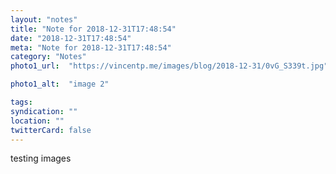 ```yaml
---
layout: "notes"
title: "Note for 2018-12-31T17:48:54"
date: "2018-12-31T17:48:54"
meta: "Note for 2018-12-31T17:48:54"
category: "Notes"
photo1_url:  "https://vincentp.me/images/blog/2018-12-31/0vG_S339t.jpg"

photo1_alt:  "image 2"

tags:
syndication: ""
location: ""
twitterCard: false
---
```

testing images
